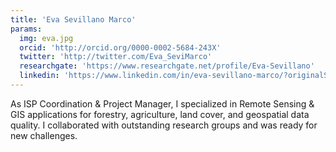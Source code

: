 ```yaml
---
title: 'Eva Sevillano Marco'
params:
  img: eva.jpg
  orcid: 'http://orcid.org/0000-0002-5684-243X'
  twitter: 'http://twitter.com/Eva_SeviMarco'
  researchgate: 'https://www.researchgate.net/profile/Eva-Sevillano'
  linkedin: 'https://www.linkedin.com/in/eva-sevillano-marco/?originalSubdomain=es'
---
```


As ISP Coordination & Project Manager, I specialized in Remote Sensing & GIS applications for forestry, agriculture, land cover, and geospatial data quality. I collaborated with outstanding research groups and was ready for new challenges.
